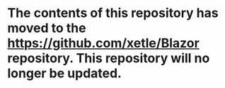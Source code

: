 # The contents of this repository has moved to the https://github.com/xetle/Blazor repository. This repository will no longer be updated.
